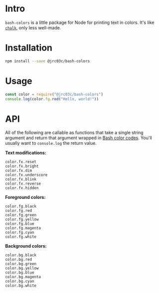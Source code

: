 # Intro

`bash-colors` is a little package for Node for printing text in colors. It's like [`chalk`](https://github.com/chalk/chalk), only less well-made.

# Installation

```bash
npm install --save @jrc03c/bash-colors
```

# Usage

```js
const color = require("@jrc03c/bash-colors")
console.log(color.fg.red("Hello, world!"))
```

# API

All of the following are callable as functions that take a single string argument and return that argument wrapped in [Bash color codes](https://gist.github.com/jrc03c/f7a05f2e14876707f5f78f280856da90). You'll usually want to `console.log` the return value.

**Text modifications:**

```
color.fx.reset
color.fx.bright
color.fx.dim
color.fx.underscore
color.fx.blink
color.fx.reverse
color.fx.hidden
```

**Foreground colors:**

```
color.fg.black
color.fg.red
color.fg.green
color.fg.yellow
color.fg.blue
color.fg.magenta
color.fg.cyan
color.fg.white
```

**Background colors:**

```
color.bg.black
color.bg.red
color.bg.green
color.bg.yellow
color.bg.blue
color.bg.magenta
color.bg.cyan
color.bg.white
```
